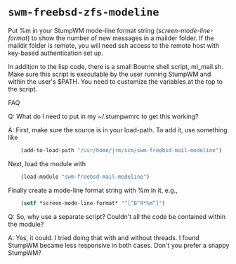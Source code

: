 # `swm-freebsd-zfs-modeline`

Put %m in your StumpWM mode-line format string (*screen-mode-line-format*) to
show the number of new messages in a mailder folder.  If the maildir folder is
remote, you will need ssh access to the remote host with key-based
authentication set up.

In addition to the lisp code, there is a small Bourne shell script, ml_mail.sh.
Make sure this script is executable by the user running StumpWM and within the
user's $PATH.  You need to customize the variables at the top to the script.

FAQ

Q: What do I need to put in my ~/.stumpwmrc to get this working?

A: First, make sure the source is in your load-path.  To add it, use something
like
```lisp
    (add-to-load-path "/usr/home/jrm/scm/swm-freebsd-mail-modeline")
```
Next, load the module with
```lisp
    (load-module "swm-freebsd-mail-modeline")
```

Finally create a mode-line format string with %m in it, e.g.,
```lisp
    (setf *screen-mode-line-format* "^[^B^4*%m^]")
```

Q: So, why use a separate script?  Couldn't all the code be contained within the
module?

A: Yes, it could.  I tried doing that with and without threads.  I found StumpWM
became less responsive in both cases.  Don't you prefer a snappy StumpWM?